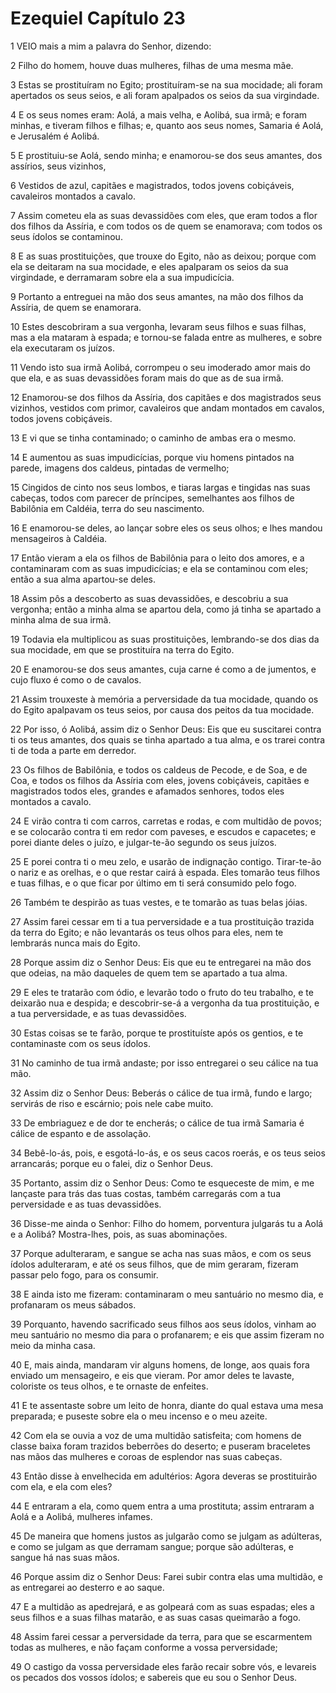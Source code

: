# Ezequiel Capítulo 23

1	VEIO mais a mim a palavra do Senhor, dizendo:

2	Filho do homem, houve duas mulheres, filhas de uma mesma mãe.

3	Estas se prostituíram no Egito; prostituíram-se na sua mocidade; ali foram apertados os seus seios, e ali foram apalpados os seios da sua virgindade.

4	E os seus nomes eram: Aolá, a mais velha, e Aolibá, sua irmã; e foram minhas, e tiveram filhos e filhas; e, quanto aos seus nomes, Samaria é Aolá, e Jerusalém é Aolibá.

5	E prostituiu-se Aolá, sendo minha; e enamorou-se dos seus amantes, dos assírios, seus vizinhos,

6	Vestidos de azul, capitães e magistrados, todos jovens cobiçáveis, cavaleiros montados a cavalo.

7	Assim cometeu ela as suas devassidões com eles, que eram todos a flor dos filhos da Assíria, e com todos os de quem se enamorava; com todos os seus ídolos se contaminou.

8	E as suas prostituições, que trouxe do Egito, não as deixou; porque com ela se deitaram na sua mocidade, e eles apalparam os seios da sua virgindade, e derramaram sobre ela a sua impudicícia.

9	Portanto a entreguei na mão dos seus amantes, na mão dos filhos da Assíria, de quem se enamorara.

10	Estes descobriram a sua vergonha, levaram seus filhos e suas filhas, mas a ela mataram à espada; e tornou-se falada entre as mulheres, e sobre ela executaram os juízos.

11	Vendo isto sua irmã Aolibá, corrompeu o seu imoderado amor mais do que ela, e as suas devassidões foram mais do que as de sua irmã.

12	Enamorou-se dos filhos da Assíria, dos capitães e dos magistrados seus vizinhos, vestidos com primor, cavaleiros que andam montados em cavalos, todos jovens cobiçáveis.

13	E vi que se tinha contaminado; o caminho de ambas era o mesmo.

14	E aumentou as suas impudicícias, porque viu homens pintados na parede, imagens dos caldeus, pintadas de vermelho;

15	Cingidos de cinto nos seus lombos, e tiaras largas e tingidas nas suas cabeças, todos com parecer de príncipes, semelhantes aos filhos de Babilônia em Caldéia, terra do seu nascimento.

16	E enamorou-se deles, ao lançar sobre eles os seus olhos; e lhes mandou mensageiros à Caldéia.

17	Então vieram a ela os filhos de Babilônia para o leito dos amores, e a contaminaram com as suas impudicícias; e ela se contaminou com eles; então a sua alma apartou-se deles.

18	Assim pôs a descoberto as suas devassidões, e descobriu a sua vergonha; então a minha alma se apartou dela, como já tinha se apartado a minha alma de sua irmã.

19	Todavia ela multiplicou as suas prostituições, lembrando-se dos dias da sua mocidade, em que se prostituíra na terra do Egito.

20	E enamorou-se dos seus amantes, cuja carne é como a de jumentos, e cujo fluxo é como o de cavalos.

21	Assim trouxeste à memória a perversidade da tua mocidade, quando os do Egito apalpavam os teus seios, por causa dos peitos da tua mocidade.

22	Por isso, ó Aolibá, assim diz o Senhor Deus: Eis que eu suscitarei contra ti os teus amantes, dos quais se tinha apartado a tua alma, e os trarei contra ti de toda a parte em derredor.

23	Os filhos de Babilônia, e todos os caldeus de Pecode, e de Soa, e de Coa, e todos os filhos da Assíria com eles, jovens cobiçáveis, capitães e magistrados todos eles, grandes e afamados senhores, todos eles montados a cavalo.

24	E virão contra ti com carros, carretas e rodas, e com multidão de povos; e se colocarão contra ti em redor com paveses, e escudos e capacetes; e porei diante deles o juízo, e julgar-te-ão segundo os seus juízos.

25	E porei contra ti o meu zelo, e usarão de indignação contigo. Tirar-te-ão o nariz e as orelhas, e o que restar cairá à espada. Eles tomarão teus filhos e tuas filhas, e o que ficar por último em ti será consumido pelo fogo.

26	Também te despirão as tuas vestes, e te tomarão as tuas belas jóias.

27	Assim farei cessar em ti a tua perversidade e a tua prostituição trazida da terra do Egito; e não levantarás os teus olhos para eles, nem te lembrarás nunca mais do Egito.

28	Porque assim diz o Senhor Deus: Eis que eu te entregarei na mão dos que odeias, na mão daqueles de quem tem se apartado a tua alma.

29	E eles te tratarão com ódio, e levarão todo o fruto do teu trabalho, e te deixarão nua e despida; e descobrir-se-á a vergonha da tua prostituição, e a tua perversidade, e as tuas devassidões.

30	Estas coisas se te farão, porque te prostituíste após os gentios, e te contaminaste com os seus ídolos.

31	No caminho de tua irmã andaste; por isso entregarei o seu cálice na tua mão.

32	Assim diz o Senhor Deus: Beberás o cálice de tua irmã, fundo e largo; servirás de riso e escárnio; pois nele cabe muito.

33	De embriaguez e de dor te encherás; o cálice de tua irmã Samaria é cálice de espanto e de assolação.

34	Bebê-lo-ás, pois, e esgotá-lo-ás, e os seus cacos roerás, e os teus seios arrancarás; porque eu o falei, diz o Senhor Deus.

35	Portanto, assim diz o Senhor Deus: Como te esqueceste de mim, e me lançaste para trás das tuas costas, também carregarás com a tua perversidade e as tuas devassidões.

36	Disse-me ainda o Senhor: Filho do homem, porventura julgarás tu a Aolá e a Aolibá? Mostra-lhes, pois, as suas abominações.

37	Porque adulteraram, e sangue se acha nas suas mãos, e com os seus ídolos adulteraram, e até os seus filhos, que de mim geraram, fizeram passar pelo fogo, para os consumir.

38	E ainda isto me fizeram: contaminaram o meu santuário no mesmo dia, e profanaram os meus sábados.

39	Porquanto, havendo sacrificado seus filhos aos seus ídolos, vinham ao meu santuário no mesmo dia para o profanarem; e eis que assim fizeram no meio da minha casa.

40	E, mais ainda, mandaram vir alguns homens, de longe, aos quais fora enviado um mensageiro, e eis que vieram. Por amor deles te lavaste, coloriste os teus olhos, e te ornaste de enfeites.

41	E te assentaste sobre um leito de honra, diante do qual estava uma mesa preparada; e puseste sobre ela o meu incenso e o meu azeite.

42	Com ela se ouvia a voz de uma multidão satisfeita; com homens de classe baixa foram trazidos beberrões do deserto; e puseram braceletes nas mãos das mulheres e coroas de esplendor nas suas cabeças.

43	Então disse à envelhecida em adultérios: Agora deveras se prostituirão com ela, e ela com eles?

44	E entraram a ela, como quem entra a uma prostituta; assim entraram a Aolá e a Aolibá, mulheres infames.

45	De maneira que homens justos as julgarão como se julgam as adúlteras, e como se julgam as que derramam sangue; porque são adúlteras, e sangue há nas suas mãos.

46	Porque assim diz o Senhor Deus: Farei subir contra elas uma multidão, e as entregarei ao desterro e ao saque.

47	E a multidão as apedrejará, e as golpeará com as suas espadas; eles a seus filhos e a suas filhas matarão, e as suas casas queimarão a fogo.

48	Assim farei cessar a perversidade da terra, para que se escarmentem todas as mulheres, e não façam conforme a vossa perversidade;

49	O castigo da vossa perversidade eles farão recair sobre vós, e levareis os pecados dos vossos ídolos; e sabereis que eu sou o Senhor Deus.

